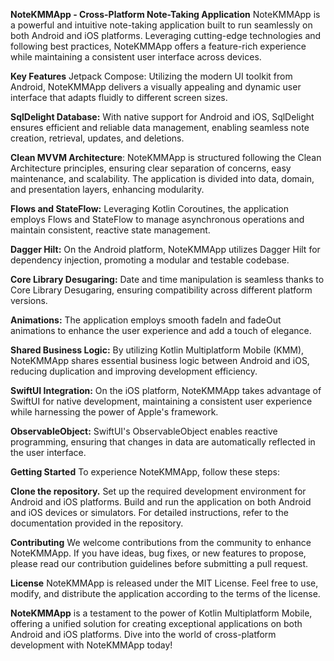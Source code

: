 **NoteKMMApp - Cross-Platform Note-Taking Application**
NoteKMMApp is a powerful and intuitive note-taking application built to run seamlessly on both Android and iOS platforms. Leveraging cutting-edge technologies and following best practices, NoteKMMApp offers a feature-rich experience while maintaining a consistent user interface across devices.

**Key Features**
Jetpack Compose: Utilizing the modern UI toolkit from Android, NoteKMMApp delivers a visually appealing and dynamic user interface that adapts fluidly to different screen sizes.

**SqlDelight Database:** With native support for Android and iOS, SqlDelight ensures efficient and reliable data management, enabling seamless note creation, retrieval, updates, and deletions.

**Clean MVVM Architecture**: NoteKMMApp is structured following the Clean Architecture principles, ensuring clear separation of concerns, easy maintenance, and scalability. The application is divided into data, domain, and presentation layers, enhancing modularity.

**Flows and StateFlow:** Leveraging Kotlin Coroutines, the application employs Flows and StateFlow to manage asynchronous operations and maintain consistent, reactive state management.

**Dagger Hilt:** On the Android platform, NoteKMMApp utilizes Dagger Hilt for dependency injection, promoting a modular and testable codebase.

**Core Library Desugaring:** Date and time manipulation is seamless thanks to Core Library Desugaring, ensuring compatibility across different platform versions.

**Animations:** The application employs smooth fadeIn and fadeOut animations to enhance the user experience and add a touch of elegance.

**Shared Business Logic:** By utilizing Kotlin Multiplatform Mobile (KMM), NoteKMMApp shares essential business logic between Android and iOS, reducing duplication and improving development efficiency.

**SwiftUI Integration:** On the iOS platform, NoteKMMApp takes advantage of SwiftUI for native development, maintaining a consistent user experience while harnessing the power of Apple's framework.

**ObservableObject:** SwiftUI's ObservableObject enables reactive programming, ensuring that changes in data are automatically reflected in the user interface.

**Getting Started**
To experience NoteKMMApp, follow these steps:

**Clone the repository.**
Set up the required development environment for Android and iOS platforms.
Build and run the application on both Android and iOS devices or simulators.
For detailed instructions, refer to the documentation provided in the repository.

**Contributing**
We welcome contributions from the community to enhance NoteKMMApp. If you have ideas, bug fixes, or new features to propose, please read our contribution guidelines before submitting a pull request.

**License**
NoteKMMApp is released under the MIT License. Feel free to use, modify, and distribute the application according to the terms of the license.

**NoteKMMApp** is a testament to the power of Kotlin Multiplatform Mobile, offering a unified solution for creating exceptional applications on both Android and iOS platforms. Dive into the world of cross-platform development with NoteKMMApp today!




